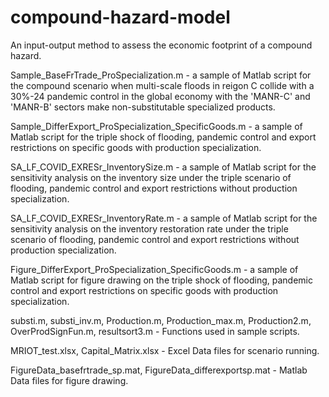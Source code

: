 # compound-hazard-model
An input-output method to assess the economic footprint of a compound hazard.

Sample_BaseFrTrade_ProSpecialization.m - a sample of Matlab script for the compound scenario when multi-scale floods in reigon C collide with a 30%-24 pandemic control in the global economy with the 'MANR-C' and 'MANR-B' sectors make non-substitutable specialized products.

Sample_DifferExport_ProSpecialization_SpecificGoods.m - a sample of Matlab script for the triple shock of flooding, pandemic control and export restrictions on specific goods with production specialization.

SA_LF_COVID_EXRESr_InventorySize.m - a sample of Matlab script for the sensitivity analysis on the inventory size under the triple scenario of flooding, pandemic control and export restrictions without production specialization.

SA_LF_COVID_EXRESr_InventoryRate.m - a sample of Matlab script for the sensitivity analysis on the inventory restoration rate under the triple scenario of flooding, pandemic control and export restrictions without production specialization.

Figure_DifferExport_ProSpecialization_SpecificGoods.m - a sample of Matlab script for figure drawing on the triple shock of flooding, pandemic control and export restrictions on specific goods with production specialization.

substi.m, substi_inv.m, Production.m, Production_max.m, Production2.m, OverProdSignFun.m, resultsort3.m - Functions used in sample scripts.

MRIOT_test.xlsx, Capital_Matrix.xlsx - Excel Data files for scenario running.

FigureData_basefrtrade_sp.mat, FigureData_differexportsp.mat - Matlab Data files for figure drawing.
